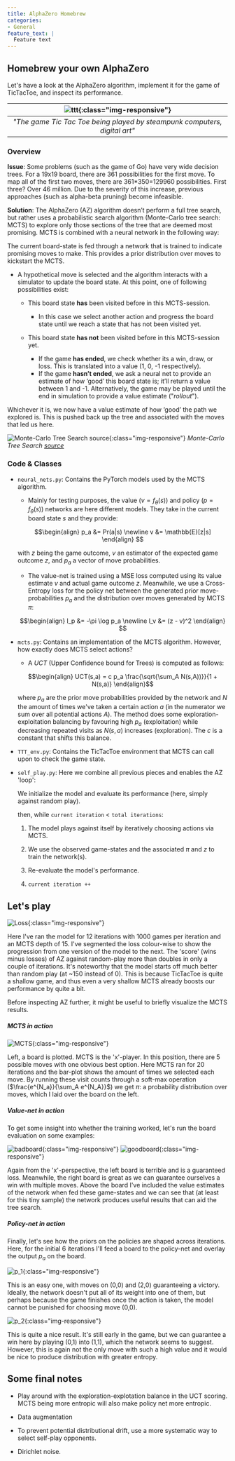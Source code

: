 ```yaml
---
title: AlphaZero Homebrew
categories:
- General
feature_text: |
  Feature text
---
```


## Homebrew your own AlphaZero


Let's have a look at the AlphaZero algorithm, implement it for the game of TicTacToe, and inspect its performance.

| ![ttt](/assets/blog_AZ/steampunk_ttt.png){:class="img-responsive"} |
|:--:| 
| *"The game Tic Tac Toe being played by steampunk computers, digital art"* |

### Overview

**Issue**: Some problems (such as the game of Go) have very wide decision trees. For a 19x19 board, there are 361 possibilities for the first move. To map all of the first two moves, there are 361\*350=129960 possibilities. First three? Over 46 million. Due to the severity of this increase, previous approaches (such as alpha-beta pruning) become infeasible. 


**Solution**: The AlphaZero (AZ) algorithm doesn’t perform a full tree search, but rather uses a probabilistic search algorithm (Monte-Carlo tree search: MCTS) to explore only those sections of the tree that are deemed most promising. MCTS is combined with a neural network in the following way:

 The current board-state is fed through a network that is trained to indicate promising moves to make. This provides a prior distribution over moves to kickstart the MCTS.

- A hypothetical move is selected and the algorithm interacts with a simulator to update the board state. At this point, one of following possibilities exist:

    * This board state **has** been visited before in this MCTS-session. 
        * In this case we select another action and progress the board state until we reach a state that has not been visited yet.

    * This board state **has not** been visited before in this MCTS-session yet. 
        * If the game **has ended**, we check whether its a win, draw, or loss. This is translated into a value (1, 0, -1 respectively).
        * If the game **hasn’t ended**, we ask a neural net to provide an estimate of how ‘good’ this board state is; it’ll return a value between 1 and -1. Alternatively, the game may be played until the end in simulation to provide a value estimate ("*rollout*").

Whichever it is, we now have a value estimate of how ‘good’ the path we explored is. This is pushed back up the tree and associated with the moves that led us here.

![Monte-Carlo Tree Search [source](https://en.wikipedia.org/wiki/Monte_Carlo_tree_search)](https://upload.wikimedia.org/wikipedia/commons/a/a6/MCTS_Algorithm.png){:class="img-responsive"} *Monte-Carlo Tree Search [source](https://en.wikipedia.org/wiki/Monte_Carlo_tree_search)*


### Code & Classes

* `neural_nets.py`: Contains the PyTorch models used by the MCTS algorithm. 

    * Mainly for testing purposes, the value ($v = f_\theta(s)$) and policy ($p=f_\theta(s)$) networks are here different models. They take in the current board state $s$ and they provide:

    $$\begin{align}
    p_a &= Pr(a|s) \newline 
    v &= \mathbb{E}[z|s]
    \end{align} $$

    with $z$ being the game outcome, $v$ an estimator of the expected game outcome $z$, and $p_a$ a vector of move probabilities.

    * The value-net is trained using a MSE loss computed using its value estimate $v$ and actual game outcome $z$. Meanwhile, we use a Cross-Entropy loss for the policy net between the generated prior move-probabilities $p_a$ and the distribution over moves generated by MCTS $\pi$:

    $$\begin{align}
    l_p &= -\pi \log p_a \newline 
    l_v &= (z - v)^2
    \end{align} $$


* `mcts.py`: Contains an implementation of the MCTS algorithm. However, how exactly does MCTS select actions?

    *  A *UCT* (Upper Confidence bound for Trees) is computed as follows:

    $$\begin{align}
    UCT(s,a) = c p_a \frac{\sqrt{\sum_A N(s,A))}}{1 + N(s,a)}
    \end{align}$$

    where $p_a$ are the prior move probabilities provided by the network and $N$ the amount of times we've taken a certain action $a$ (in the numerator we sum over all potential actions $A$). The method does some exploration-exploitation balancing by favouring high $p_a$ (exploitation) while decreasing repeated visits as $N(s,a)$ increases (exploration). The $c$ is a constant that shifts this balance.

* `TTT_env.py`: Contains the TicTacToe environment that MCTS can call upon to check the game state.

* `self_play.py`: Here we combine all previous pieces and enables the AZ 'loop':
    
    We initialize the model and evaluate its performance (here, simply against random play).

    then, while `current iteration` $<$ `total iterations`:

    1. The model plays against itself by iteratively choosing actions via MCTS.

    2. We use the observed game-states and the associated $\pi$ and $z$ to train the network(s).

    3. Re-evaluate the model's performance. 

    4. `current iteration ++`


## Let's play



![Loss](/assets/blog_AZ/Loss_png.png){:class="img-responsive"}

Here I've ran the model for 12 iterations with 1000 games per iteration and an MCTS depth of 15. I've segmented the loss colour-wise to show the progression from one version of the model to the next. The 'score' (wins minus losses) of AZ against random-play more than doubles in only a couple of iterations. It's noteworthy that the model starts off much better than random play (at \~150 instead of 0). This is because TicTacToe is quite a shallow game, and thus even a very shallow MCTS already boosts our performance by quite a bit. 

Before inspecting AZ further, it might be useful to briefly visualize the MCTS results.


##### MCTS in action

![MCTS](/assets/blog_AZ/mcts.png){:class="img-responsive"}

Left, a board is plotted. MCTS is the 'x'-player. In this position, there are 5 possible moves with one obvious best option. Here MCTS ran for 20 iterations and the bar-plot shows the amount of times we selected each move. By running these visit counts through a soft-max operation ($\frac{e^{N_a}}{\sum_A e^{N_A}}$) we get $\pi$: a probability distribution over moves, which I laid over the board on the left.


##### Value-net in action

To get some insight into whether the training worked, let's run the board evaluation on some examples:

![badboard](/assets/blog_AZ/badboard.png){:class="img-responsive"}
![goodboard](/assets/blog_AZ/goodboard.png){:class="img-responsive"}

Again from the 'x'-perspective, the left board is terrible and is a guaranteed loss. Meanwhile, the right board is great as we can guarantee ourselves a win with multiple moves. Above the board I've included the value estimates of the network when fed these game-states and we can see that (at least for this tiny sample) the network produces useful results that can aid the tree search.

##### Policy-net in action

Finally, let's see how the priors on the policies are shaped across iterations. Here, for the initial 6 iterations I'll feed a board to the policy-net and overlay the output $p_a$ on the board.

![p_1](/assets/blog_AZ/p_1.png){:class="img-responsive"}

This is an easy one, with moves on (0,0) and (2,0) guaranteeing a victory. Ideally, the network doesn't put all of its weight into one of them, but perhaps because the game finishes once the action is taken, the model cannot be punished for choosing move (0,0).

![p_2](/assets/blog_AZ/p_2.png){:class="img-responsive"}

This is quite a nice result. It's still early in the game, but we can guarantee a win here by playing (0,1) into (1,1), which the network seems to suggest. However, this is again not the only move with such a high value and it would be nice to produce distribution with greater entropy.

## Some final notes

- Play around with the exploration-explotation balance in the UCT scoring. MCTS being more entropic will also make policy net more entropic.

- Data augmentation

- To prevent potential distributional drift, use a more systematic way to select self-play opponents.

- Dirichlet noise.